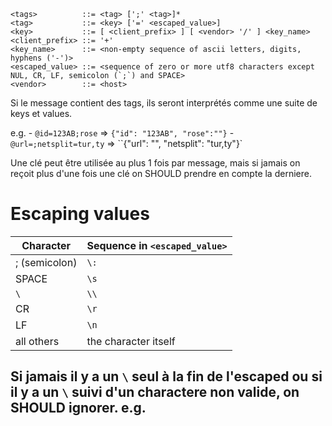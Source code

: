 ```
<tags>          ::= <tag> [';' <tag>]*
<tag>           ::= <key> ['=' <escaped_value>]
<key>           ::= [ <client_prefix> ] [ <vendor> '/' ] <key_name>
<client_prefix> ::= '+'
<key_name>      ::= <non-empty sequence of ascii letters, digits, hyphens ('-')>
<escaped_value> ::= <sequence of zero or more utf8 characters except NUL, CR, LF, semicolon (`;`) and SPACE>
<vendor>        ::= <host>
```

Si le message contient des tags, ils seront interprétés comme une suite de keys et values.

e.g.
	- `@id=123AB;rose` => `{"id": "123AB", "rose":""}`
	- `@url=;netsplit=tur,ty` => ``{"url": "", "netsplit": "tur,ty"}`

Une clé peut être utilisée au plus 1 fois par message, mais si jamais on reçoit plus d'une fois une clé on SHOULD prendre en compte la derniere.

# Escaping values
| Character     | Sequence in `<escaped_value>`      |
| ----------    | ------------------------------ |
| ; (semicolon) | `\:`                             |
| SPACE         | `\s`                             |
| `\`             | `\\`                             |
| CR           | `\r`                              |
| LF           | `\n`                              |
| all others   | the character itself            |

Si jamais il y a un `\` seul à la fin de l'escaped ou si il y a un `\` suivi d'un charactere non valide, on SHOULD ignorer.
e.g.
- 